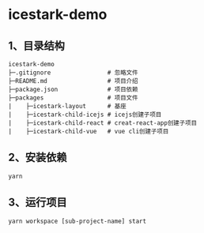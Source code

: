 # icestark-demo

## 1、目录结构

```text
icestark-demo
├─.gitignore                # 忽略文件
├─README.md                 # 项目介绍
├─package.json              # 项目依赖
├─packages                  # 项目文件
|    ├─icestark-layout      # 基座
|    ├─icestark-child-icejs # icejs创建子项目
|    ├─icestark-child-react # creat-react-app创建子项目
|    ├─icestark-child-vue   # vue cli创建子项目
```

## 2、安装依赖

```shell
yarn 
```

## 3、运行项目

```shell
yarn workspace [sub-project-name] start
```

